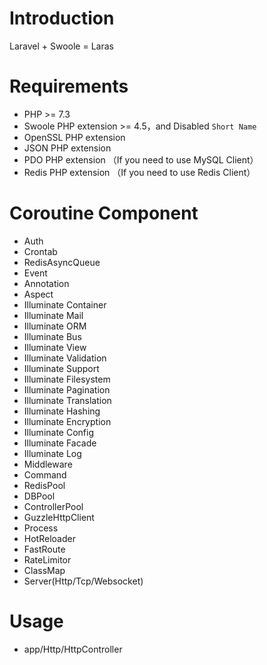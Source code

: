 # Introduction

Laravel + Swoole = Laras

# Requirements

 - PHP >= 7.3
 - Swoole PHP extension >= 4.5，and Disabled `Short Name`
 - OpenSSL PHP extension
 - JSON PHP extension
 - PDO PHP extension （If you need to use MySQL Client）
 - Redis PHP extension （If you need to use Redis Client）
 
 # Coroutine Component
 
- Auth
- Crontab 
- RedisAsyncQueue
- Event
- Annotation
- Aspect
- Illuminate Container
- Illuminate Mail
- Illuminate ORM
- Illuminate Bus
- Illuminate View
- Illuminate Validation
- Illuminate Support
- Illuminate Filesystem
- Illuminate Pagination
- Illuminate Translation
- Illuminate Hashing
- Illuminate Encryption
- Illuminate Config
- Illuminate Facade
- Illuminate Log
- Middleware
- Command
- RedisPool
- DBPool
- ControllerPool
- GuzzleHttpClient
- Process
- HotReloader
- FastRoute
- RateLimitor
- ClassMap
- Server(Http/Tcp/Websocket)

# Usage
- app/Http/HttpController

